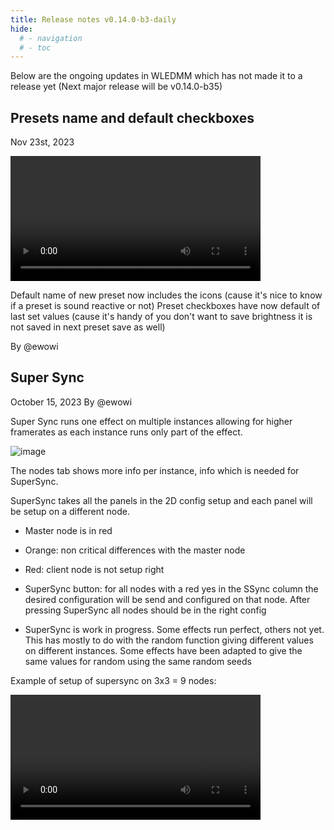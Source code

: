 ```yaml
---
title: Release notes v0.14.0-b3-daily
hide:
  # - navigation
  # - toc
---
```


Below are the ongoing updates in WLEDMM which has not made it to a release yet (Next major release will be v0.14.0-b35)

## Presets name and default checkboxes

Nov 23st, 2023

<video width="400" autoplay><source src="https://github.com/MoonModules/WLED-Docs/assets/138451817/1bb0d7a9-3724-47c6-99e1-a8b341c52d05" type="video/mp4"></video>

Default name of new preset now includes the icons (cause it's nice to know if a preset is sound reactive or not)
Preset checkboxes have now default of last set values (cause it's handy of you don't want to save brightness it is not saved in next preset save as well)

By @ewowi

## Super Sync

October 15, 2023
By @ewowi

Super Sync runs one effect on multiple instances allowing for higher framerates as each instance runs only part of the effect.

![image](https://github.com/MoonModules/WLED-Docs/assets/91013628/37005643-b39b-4764-bfab-774461585d1c)

The nodes tab shows more info per instance, info which is needed for SuperSync.

SuperSync takes all the panels in the 2D config setup and each panel will be setup on a different node. 

* Master node is in red
* Orange: non critical differences with the master node
* Red: client node is not setup right

* SuperSync button: for all nodes with a red yes in the SSync column the desired configuration will be send and configured on that node. After pressing SuperSync all nodes should be in the right config

* SuperSync is work in progress. Some effects run perfect, others not yet. This has mostly to do with the random function giving different values on different instances. Some effects have been adapted to give the same values for random using the same random seeds

Example of setup of supersync on 3x3 = 9 nodes:

<video width="400" autoplay><source src="https://github.com/MoonModules/WLED-Docs/assets/91013628/11a463eb-b8da-4d09-80ad-dc4219075cd2" type="video/mp4"></video>



